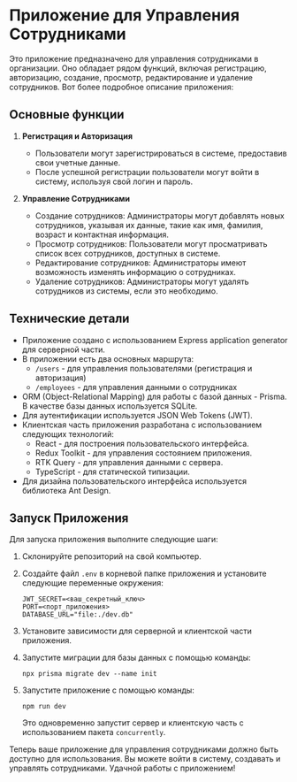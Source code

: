 # Приложение для Управления Сотрудниками

Это приложение предназначено для управления сотрудниками в организации. Оно обладает рядом функций, включая регистрацию, авторизацию, создание, просмотр, редактирование и удаление сотрудников. Вот более подробное описание приложения:

## Основные функции

1. **Регистрация и Авторизация**
   - Пользователи могут зарегистрироваться в системе, предоставив свои учетные данные.
   - После успешной регистрации пользователи могут войти в систему, используя свой логин и пароль.

2. **Управление Сотрудниками**
   - Создание сотрудников: Администраторы могут добавлять новых сотрудников, указывая их данные, такие как имя, фамилия, возраст и контактная информация.
   - Просмотр сотрудников: Пользователи могут просматривать список всех сотрудников, доступных в системе.
   - Редактирование сотрудников: Администраторы имеют возможность изменять информацию о сотрудниках.
   - Удаление сотрудников: Администраторы могут удалять сотрудников из системы, если это необходимо.

## Технические детали

- Приложение создано с использованием Express application generator для серверной части.
- В приложении есть два основных маршрута:
  - `/users` - для управления пользователями (регистрация и авторизация)
  - `/employees` - для управления данными о сотрудниках
- ORM (Object-Relational Mapping) для работы с базой данных - Prisma. В качестве базы данных используется SQLite.
- Для аутентификации используется JSON Web Tokens (JWT).
- Клиентская часть приложения разработана с использованием следующих технологий:
  - React - для построения пользовательского интерфейса.
  - Redux Toolkit - для управления состоянием приложения.
  - RTK Query - для управления данными с сервера.
  - TypeScript - для статической типизации.
- Для дизайна пользовательского интерфейса используется библиотека Ant Design.

## Запуск Приложения

Для запуска приложения выполните следующие шаги:

1. Склонируйте репозиторий на свой компьютер.

2. Создайте файл `.env` в корневой папке приложения и установите следующие переменные окружения:

   ```
   JWT_SECRET=<ваш_секретный_ключ>
   PORT=<порт_приложения>
   DATABASE_URL="file:./dev.db"
   ```

3. Установите зависимости для серверной и клиентской части приложения.

4. Запустите миграции для базы данных с помощью команды:

   ```
   npx prisma migrate dev --name init
   ```

5. Запустите приложение с помощью команды:

   ```
   npm run dev
   ```

   Это одновременно запустит сервер и клиентскую часть с использованием пакета `concurrently`.

Теперь ваше приложение для управления сотрудниками должно быть доступно для использования. Вы можете войти в систему, создавать и управлять сотрудниками. Удачной работы с приложением!